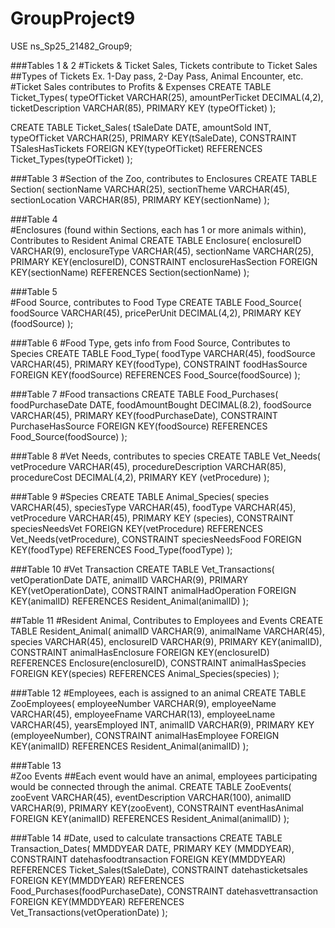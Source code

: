 # GroupProject9
USE ns_Sp25_21482_Group9;

###Tables 1 & 2
#Tickets & Ticket Sales, Tickets contribute to Ticket Sales
##Types of Tickets Ex. 1-Day pass, 2-Day Pass, Animal Encounter, etc.
#Ticket Sales contributes to Profits & Expenses
CREATE TABLE Ticket_Types(
	typeOfTicket VARCHAR(25), 
    amountPerTicket DECIMAL(4,2),
    ticketDescription VARCHAR(85),
    PRIMARY KEY (typeOfTicket)
    );
    
CREATE TABLE Ticket_Sales(
	tSaleDate DATE, 
    amountSold INT,
    typeOfTicket VARCHAR(25),
    PRIMARY KEY(tSaleDate),
    CONSTRAINT TSalesHasTickets FOREIGN KEY(typeOfTicket) REFERENCES Ticket_Types(typeOfTicket)
    );
 
###Table 3
#Section of the Zoo, contributes to Enclosures
CREATE TABLE Section(
	sectionName VARCHAR(25), 
    sectionTheme VARCHAR(45),
    sectionLocation VARCHAR(85),
    PRIMARY KEY(sectionName)
    );

###Table 4    
#Enclosures (found within Sections, each has 1 or more animals within), Contributes to Resident Animal
	CREATE TABLE Enclosure(
	enclosureID VARCHAR(9), 
    enclosureType VARCHAR(45),
    sectionName VARCHAR(25),
    PRIMARY KEY(enclosureID),
    CONSTRAINT enclosureHasSection FOREIGN KEY(sectionName) REFERENCES Section(sectionName)
    );

###Table 5    
#Food Source, contributes to Food Type
 CREATE TABLE Food_Source(
	foodSource VARCHAR(45), 
    pricePerUnit DECIMAL(4,2),
    PRIMARY KEY (foodSource)
    );
 
###Table 6 
#Food Type, gets info from Food Source, Contributes to Species
CREATE TABLE Food_Type(
	foodType VARCHAR(45), 
    foodSource VARCHAR(45),
    PRIMARY KEY(foodType),
    CONSTRAINT foodHasSource FOREIGN KEY(foodSource) REFERENCES Food_Source(foodSource)
    );

###Table 7
#Food transactions
  CREATE TABLE Food_Purchases(
	foodPurchaseDate DATE, 
    foodAmountBought DECIMAL(8.2),
    foodSource VARCHAR(45),
    PRIMARY KEY(foodPurchaseDate),
    CONSTRAINT PurchaseHasSource FOREIGN KEY(foodSource) REFERENCES Food_Source(foodSource)
    );

###Table 8
#Vet Needs, contributes to species
CREATE TABLE Vet_Needs(
	vetProcedure VARCHAR(45), 
    procedureDescription VARCHAR(85),
    procedureCost DECIMAL(4,2),
    PRIMARY KEY (vetProcedure)
    );

###Table 9
#Species
CREATE TABLE Animal_Species(
	species VARCHAR(45),
    speciesType VARCHAR(45),
    foodType VARCHAR(45),
    vetProcedure VARCHAR(45),
    PRIMARY KEY (species),
    CONSTRAINT speciesNeedsVet FOREIGN KEY(vetProcedure) REFERENCES Vet_Needs(vetProcedure),
    CONSTRAINT speciesNeedsFood FOREIGN KEY(foodType) REFERENCES Food_Type(foodType)
    );

###Table 10
#Vet Transaction
CREATE TABLE Vet_Transactions(
	vetOperationDate DATE, 
	animalID VARCHAR(9),
    PRIMARY KEY(vetOperationDate),
    CONSTRAINT animalHadOperation FOREIGN KEY(animalID) REFERENCES Resident_Animal(animalID)
    );

##Table 11
#Resident Animal, Contributes to Employees and Events
    CREATE TABLE Resident_Animal(
	animalID VARCHAR(9), 
    animalName VARCHAR(45),
    species VARCHAR(45),
    enclosureID VARCHAR(9), 
    PRIMARY KEY(animalID),
    CONSTRAINT animalHasEnclosure FOREIGN KEY(enclosureID) REFERENCES Enclosure(enclosureID),
    CONSTRAINT animalHasSpecies FOREIGN KEY(species) REFERENCES Animal_Species(species)
    );

###Table 12
#Employees, each is assigned to an animal
CREATE TABLE ZooEmployees(
	employeeNumber VARCHAR(9), 
    employeeName VARCHAR(45),
    employeeFname VARCHAR(13),
    employeeLname VARCHAR(45),
    yearsEmployed INT,
    animalID VARCHAR(9),
    PRIMARY KEY (employeeNumber),
    CONSTRAINT animalHasEmployee FOREIGN KEY(animalID) REFERENCES Resident_Animal(animalID)
    );

###Table 13    
#Zoo Events
##Each event would have an animal, employees participating would be connected through the animal. 
CREATE TABLE ZooEvents(
    zooEvent VARCHAR(45),
    eventDescription VARCHAR(100),
    animalID VARCHAR(9),
    PRIMARY KEY(zooEvent),
    CONSTRAINT eventHasAnimal FOREIGN KEY(animalID) REFERENCES Resident_Animal(animalID)
    );
    
###Table 14
#Date, used to calculate transactions
CREATE TABLE Transaction_Dates(
	MMDDYEAR DATE,
   	PRIMARY KEY (MMDDYEAR), 
	CONSTRAINT datehasfoodtransaction FOREIGN KEY(MMDDYEAR) REFERENCES Ticket_Sales(tSaleDate),
   	CONSTRAINT datehasticketsales FOREIGN KEY(MMDDYEAR) REFERENCES Food_Purchases(foodPurchaseDate),
 	CONSTRAINT datehasvettransaction FOREIGN KEY(MMDDYEAR) REFERENCES Vet_Transactions(vetOperationDate)
	);
